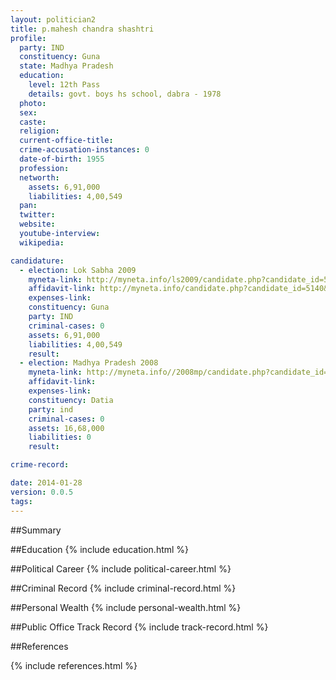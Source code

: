 ```yaml
---
layout: politician2
title: p.mahesh chandra shashtri
profile: 
  party: IND
  constituency: Guna
  state: Madhya Pradesh
  education: 
    level: 12th Pass
    details: govt. boys hs school, dabra - 1978
  photo: 
  sex: 
  caste: 
  religion: 
  current-office-title: 
  crime-accusation-instances: 0
  date-of-birth: 1955
  profession: 
  networth: 
    assets: 6,91,000
    liabilities: 4,00,549
  pan: 
  twitter: 
  website: 
  youtube-interview: 
  wikipedia: 

candidature: 
  - election: Lok Sabha 2009
    myneta-link: http://myneta.info/ls2009/candidate.php?candidate_id=5140
    affidavit-link: http://myneta.info/candidate.php?candidate_id=5140&scan=original
    expenses-link: 
    constituency: Guna 
    party: IND
    criminal-cases: 0
    assets: 6,91,000
    liabilities: 4,00,549
    result:  
  - election: Madhya Pradesh 2008
    myneta-link: http://myneta.info//2008mp/candidate.php?candidate_id=1670
    affidavit-link: 
    expenses-link: 
    constituency: Datia 
    party: ind
    criminal-cases: 0
    assets: 16,68,000
    liabilities: 0
    result:  

crime-record: 

date: 2014-01-28
version: 0.0.5
tags: 
---
```

##Summary


##Education
{% include education.html %}


##Political Career
{% include political-career.html %}


##Criminal Record
{% include criminal-record.html %}


##Personal Wealth
{% include personal-wealth.html %}


##Public Office Track Record
{% include track-record.html %}


##References


{% include references.html %}